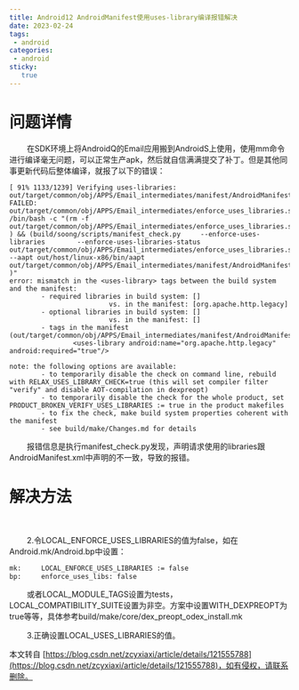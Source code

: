 ```yaml
---
title: Android12 AndroidManifest使用uses-library编译报错解决
date: 2023-02-24
tags:
 - android
categories: 
 - android
sticky: 
   true
---
```


问题详情
====

        在SDK环境上将AndroidQ的Email应用搬到AndroidS上使用，使用mm命令进行编译毫无问题，可以正常生产apk，然后就自信满满提交了补丁。但是其他同事更新代码后整体编译，就报了以下的错误：

```
[ 91% 1133/1239] Verifying uses-libraries: out/target/common/obj/APPS/Email_intermediates/manifest/AndroidManifest.xml
FAILED: out/target/common/obj/APPS/Email_intermediates/enforce_uses_libraries.status
/bin/bash -c "(rm -f out/target/common/obj/APPS/Email_intermediates/enforce_uses_libraries.status ) && (build/soong/scripts/manifest_check.py     --enforce-uses-libraries        --enforce-uses-libraries-status out/target/common/obj/APPS/Email_intermediates/enforce_uses_libraries.status       --aapt out/host/linux-x86/bin/aapt                                 out/target/common/obj/APPS/Email_intermediates/manifest/AndroidManifest.xml )"
error: mismatch in the <uses-library> tags between the build system and the manifest:
        - required libraries in build system: []
                         vs. in the manifest: [org.apache.http.legacy]
        - optional libraries in build system: []
                         vs. in the manifest: []
        - tags in the manifest (out/target/common/obj/APPS/Email_intermediates/manifest/AndroidManifest.xml):
                <uses-library android:name="org.apache.http.legacy" android:required="true"/>

note: the following options are available:
        - to temporarily disable the check on command line, rebuild with RELAX_USES_LIBRARY_CHECK=true (this will set compiler filter "verify" and disable AOT-compilation in dexpreopt)
        - to temporarily disable the check for the whole product, set PRODUCT_BROKEN_VERIFY_USES_LIBRARIES := true in the product makefiles
        - to fix the check, make build system properties coherent with the manifest
        - see build/make/Changes.md for details
```

        报错信息是执行manifest\_check.py发现，声明请求使用的libraries跟AndroidManifest.xml中声明的不一致，导致的报错。

解决方法
====

        <!--1.如manifest\_check.py中报错信息的提示，方案中配置RELAX\_USES\_LIBRARY\_CHECK=true或者PRODUCT\_BROKEN\_VERIFY\_USES\_LIBRARIES := true  (无效)-->

        2.令LOCAL\_ENFORCE\_USES\_LIBRARIES的值为false，如在Android.mk/Android.bp中设置：

```sh
mk:     LOCAL_ENFORCE_USES_LIBRARIES := false
bp:     enforce_uses_libs: false
```

        或者LOCAL\_MODULE\_TAGS设置为tests，LOCAL\_COMPATIBILITY\_SUITE设置为非空。方案中设置WITH\_DEXPREOPT为true等等，具体参考build/make/core/dex\_preopt\_odex\_install.mk

        3.正确设置LOCAL\_USES\_LIBRARIES的值。

  

本文转自 [https://blog.csdn.net/zcyxiaxi/article/details/121555788](https://blog.csdn.net/zcyxiaxi/article/details/121555788)，如有侵权，请联系删除。